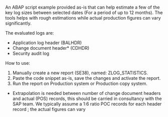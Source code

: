 An ABAP script example provided as-is that can help estimate a few of the key log sizes between selected dates (For a period of up to 12 months).
The tools helps with rough estimations while actual production figures can vary significantly.

The evaluated logs are:
- Application log header (BALHDR)
- Change document header* (CDHDR)
- Security audit log

How to use:
1. Manually create a new report (SE38), named: ZLOG_STATISTICS.
2. Paste the code snippet as-is, save the changes and activate the report.
3. Run the report on Production system or Production copy system.

* Extrapolation is needed between number of change document headers and actual (POS) records, this should be carried in consultancy with the SAP team. We typically assume a 1:6 ratio POC records for each header record ; the actual figures can vary
